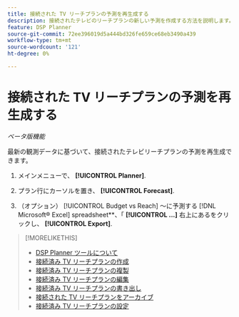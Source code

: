 ```yaml
---
title: 接続された TV リーチプランの予測を再生成する
description: 接続されたテレビのリーチプランの新しい予測を作成する方法を説明します。
feature: DSP Planner
source-git-commit: 72ee396019d5a444bd326fe659ce68eb3490a439
workflow-type: tm+mt
source-wordcount: '121'
ht-degree: 0%

---
```


# 接続された TV リーチプランの予測を再生成する

*ベータ版機能*

最新の観測データに基づいて、接続されたテレビリーチプランの予測を再生成できます。

1. メインメニューで、 **[!UICONTROL Planner]**.

1. プラン行にカーソルを置き、 **[!UICONTROL Forecast]**.

1. （オプション） [!UICONTROL Budget vs Reach] ～に予測する [!DNL Microsoft® Excel] spreadsheet**、「 **[!UICONTROL ...]** 右上にあるをクリックし、 **[!UICONTROL Export]**.

>[!MORELIKETHIS]
>
>* [DSP Planner ツールについて](planner-about.md)
>* [接続済み TV リーチプランの作成](planner-create.md)
>* [接続済み TV リーチプランの複製](planner-duplicate.md)
>* [接続済み TV リーチプランの編集](planner-edit.md)
>* [接続済み TV リーチプランの書き出し](planner-export.md)
>* [接続された TV リーチプランをアーカイブ](planner-archive.md)
>* [接続済み TV リーチプランの設定](planner-settings.md)
